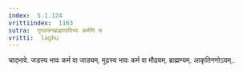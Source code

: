 ```yaml
---
index:  5.1.124
vrittiindex:  1163
sutra:  गुणवचनब्राह्मणादिभ्यः कर्मणि च
vritti:  laghu 
---
```


चाद्भावे. जडस्य भावः कर्म वा जाड्यम्. मूढस्य भावः कर्म वा मौढ्यम्. ब्राह्मण्यम्. आकृतिगणोऽयम्..

